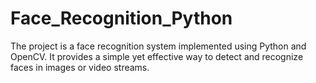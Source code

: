 # Face_Recognition_Python
The project is a face recognition system implemented using Python and OpenCV. It provides a simple yet effective way to detect and recognize faces in images or video streams.

